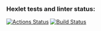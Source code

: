 ### Hexlet tests and linter status:
[![Actions Status](https://github.com/Obyrif/java-project-71/workflows/hexlet-check/badge.svg)](https://github.com/Obyrif/java-project-71/actions)
[![Build Status](https://github.com/Obyrif/java-project-71/workflows/Explore-GitHub-Actions/badge.svg)](https://github.com/Obyrif/java-project-71/actions)


